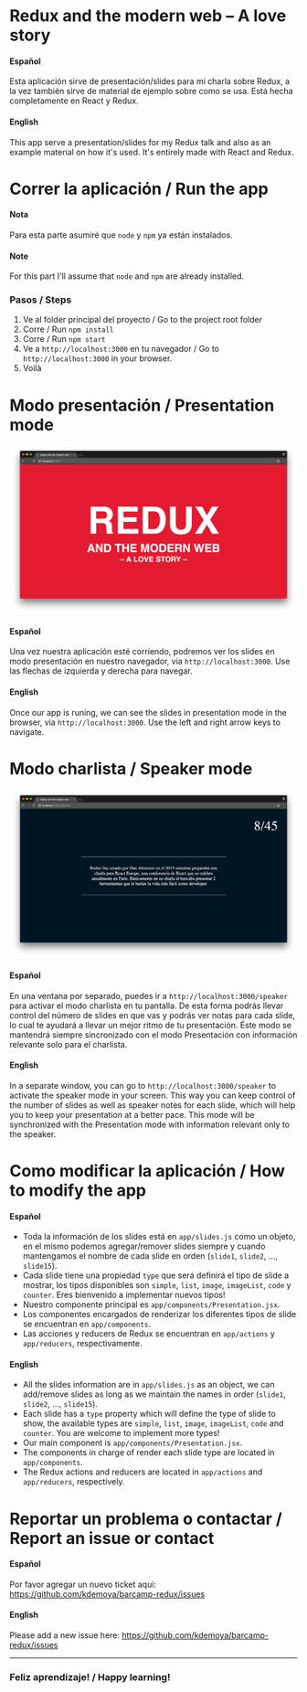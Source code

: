 # Redux and the modern web – A love story

#### Español
Esta aplicación sirve de presentación/slides para mi charla sobre Redux, a la vez también sirve de material de ejemplo sobre como se usa. Está hecha completamente en React y Redux.

#### English
This app serve a presentation/slides for my Redux talk and also as an example material on how it's used. It's entirely made with React and Redux.


# Correr la aplicación / Run the app

#### Nota
Para esta parte asumiré que `node` y `npm` ya están instalados.

#### Note
For this part I'll assume that `node` and `npm` are already installed.

### Pasos / Steps
1. Ve al folder principal del proyecto / Go to the project root folder
2. Corre / Run `npm install`
3. Corre / Run `npm start`
4. Ve a `http://localhost:3000` en tu navegador / Go to `http://localhost:3000` in your browser.
5. Voilà


# Modo presentación / Presentation mode
![Presentation mode](./app/assets/screenshot_presentation.png)

#### Español
Una vez nuestra aplicación esté corriendo, podremos ver los slides en modo presentación en nuestro navegador, via `http://localhost:3000`. Use las flechas de izquierda y derecha para navegar.

#### English
Once our app is runing, we can see the slides in presentation mode in the browser, via `http://localhost:3000`. Use the left and right arrow keys to navigate.


# Modo charlista / Speaker mode
![Speaker mode](./app/assets/screenshot_speaker.png)

#### Español
En una ventana por separado, puedes ir a `http://localhost:3000/speaker` para activar el modo charlista en tu pantalla. De esta forma podrás llevar control del número de slides en que vas y podrás ver notas para cada slide, lo cual te ayudará a llevar un mejor ritmo de tu presentación. Éste modo se mantendrá siempre sincronizado con el modo Presentación con información relevante solo para el charlista.

#### English
In a separate window, you can go to `http://localhost:3000/speaker` to activate the speaker mode in your screen. This way you can keep control of the number of slides as well as speaker notes for each slide, which will help you to keep your presentation at a better pace. This mode will be synchronized with the Presentation mode with information relevant only to the speaker.


# Como modificar la aplicación / How to modify the app

#### Español
* Toda la información de los slides está en `app/slides.js` como un objeto, en el mismo podemos agregar/remover slides siempre y cuando mantengamos el nombre de cada slide en orden (`slide1`, `slide2`, ..., `slide15`).
* Cada slide tiene una propiedad `type` que será definirá el tipo de slide a mostrar, los tipos disponibles son `simple`, `list`, `image`, `imageList`, `code` y `counter`. Eres bienvenido a implementar nuevos tipos!
* Nuestro componente principal es `app/components/Presentation.jsx`.
* Los componentes encargados de renderizar los diferentes tipos de slide se encuentran en `app/components`.
* Las acciones y reducers de Redux se encuentran en `app/actions` y `app/reducers`, respectivamente.

#### English
* All the slides information are in `app/slides.js` as an object, we can add/remove slides as long as we maintain the names in order (`slide1`, `slide2`, ..., `slide15`).
* Each slide has a `type` property which will define the type of slide to show, the available types are `simple`, `list`, `image`, `imageList`, `code` and `counter`. You are welcome to implement more types!
* Our main component is `app/components/Presentation.jsx`.
* The components in charge of render each slide type are located in `app/components`.
* The Redux actions and reducers are located in `app/actions` and `app/reducers`, respectively.


# Reportar un problema o contactar / Report an issue or contact

#### Español
Por favor agregar un nuevo ticket aquí: https://github.com/kdemoya/barcamp-redux/issues

#### English
Please add a new issue here: https://github.com/kdemoya/barcamp-redux/issues

---

### Feliz aprendizaje! / Happy learning!